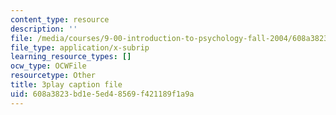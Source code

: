 ```yaml
---
content_type: resource
description: ''
file: /media/courses/9-00-introduction-to-psychology-fall-2004/608a3823bd1e5ed48569f421189f1a9a_10496.vtt
file_type: application/x-subrip
learning_resource_types: []
ocw_type: OCWFile
resourcetype: Other
title: 3play caption file
uid: 608a3823-bd1e-5ed4-8569-f421189f1a9a
---
```


